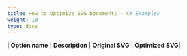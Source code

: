 ```yaml
---
title: How to Optimize SVG Documents - C# Examples
weight: 10
type: docs
---
```

 
| **Option name**    | **Description**                             | **Original SVG** | **Optimized SVG**|